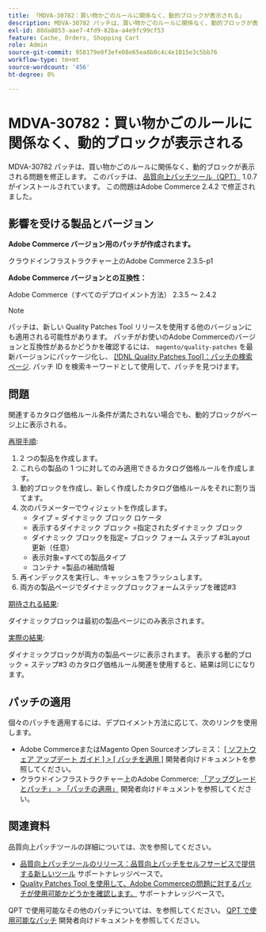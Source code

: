 ```yaml
---
title: 「MDVA-30782：買い物かごのルールに関係なく、動的ブロックが表示される」
description: MDVA-30782 パッチは、買い物かごのルールに関係なく、動的ブロックが表示される問題を修正します。 このパッチは、[Quality Patches Tool （QPT） ] （/help/announcements/adobe-commerce-announcements/magento-quality-patches-released-new-tool-to-self-serve-quality-patches.md） 1.0.7 がインストールされている場合に利用できます。 この問題はAdobe Commerce 2.4.2 で修正されました。
exl-id: 88da8853-aae7-4fd9-82ba-a4e9fc99cf53
feature: Cache, Orders, Shopping Cart
role: Admin
source-git-commit: 958179e0f3efe08e65ea8b0c4c4e1015e3c5bb76
workflow-type: tm+mt
source-wordcount: '456'
ht-degree: 0%

---
```


# MDVA-30782：買い物かごのルールに関係なく、動的ブロックが表示される

MDVA-30782 パッチは、買い物かごのルールに関係なく、動的ブロックが表示される問題を修正します。 このパッチは、 [品質向上パッチツール（QPT）](/help/announcements/adobe-commerce-announcements/magento-quality-patches-released-new-tool-to-self-serve-quality-patches.md) 1.0.7 がインストールされています。 この問題はAdobe Commerce 2.4.2 で修正されました。

## 影響を受ける製品とバージョン

**Adobe Commerce バージョン用のパッチが作成されます。**

クラウドインフラストラクチャー上のAdobe Commerce 2.3.5-p1

**Adobe Commerce バージョンとの互換性：**

Adobe Commerce（すべてのデプロイメント方法） 2.3.5 ～ 2.4.2

>[!NOTE]
>
>パッチは、新しい Quality Patches Tool リリースを使用する他のバージョンにも適用される可能性があります。 パッチがお使いのAdobe Commerceのバージョンと互換性があるかどうかを確認するには、 `magento/quality-patches` を最新バージョンにパッケージ化し、 [[!DNL Quality Patches Tool]：パッチの検索ページ](https://devdocs.magento.com/quality-patches/tool.html#patch-grid). パッチ ID を検索キーワードとして使用して、パッチを見つけます。

## 問題

関連するカタログ価格ルール条件が満たされない場合でも、動的ブロックがページ上に表示される。

<u>再現手順</u>:

1. 2 つの製品を作成します。
1. これらの製品の 1 つに対してのみ適用できるカタログ価格ルールを作成します。
1. 動的ブロックを作成し、新しく作成したカタログ価格ルールをそれに割り当てます。
1. 次のパラメーターでウィジェットを作成します。
   * タイプ = ダイナミック ブロック ロケータ
   * 表示するダイナミック ブロック =指定されたダイナミック ブロック
   * ダイナミック ブロックを指定= ブロック フォーム ステップ \#3Layout 更新（任意）
   * 表示対象=すべての製品タイプ
   * コンテナ =製品の補助情報
1. 再インデックスを実行し、キャッシュをフラッシュします。
1. 両方の製品ページでダイナミックブロックフォームステップを確認\#3

<u>期待される結果</u>:

ダイナミックブロックは最初の製品ページにのみ表示されます。

<u>実際の結果</u>:

ダイナミックブロックが両方の製品ページに表示されます。 表示する動的ブロック = ステップ\#3 のカタログ価格ルール関連を使用すると、結果は同じになります。

## パッチの適用

個々のパッチを適用するには、デプロイメント方法に応じて、次のリンクを使用します。

* Adobe CommerceまたはMagento Open Sourceオンプレミス： [[ ソフトウェア アップデート ガイド ] > [ パッチを適用 ]](https://devdocs.magento.com/guides/v2.4/comp-mgr/patching/mqp.html) 開発者向けドキュメントを参照してください。
* クラウドインフラストラクチャー上のAdobe Commerce: [「アップグレードとパッチ」 > 「パッチの適用」](https://devdocs.magento.com/cloud/project/project-patch.html) 開発者向けドキュメントを参照してください。

## 関連資料

品質向上パッチツールの詳細については、次を参照してください。

* [品質向上パッチツールのリリース：品質向上パッチをセルフサービスで提供する新しいツール](/help/announcements/adobe-commerce-announcements/magento-quality-patches-released-new-tool-to-self-serve-quality-patches.md) サポートナレッジベースで。
* [Quality Patches Tool を使用して、Adobe Commerceの問題に対するパッチが使用可能かどうかを確認します。](/help/support-tools/patches-available-in-qpt-tool/check-patch-for-magento-issue-with-magento-quality-patches.md) サポートナレッジベースで。

QPT で使用可能なその他のパッチについては、を参照してください。 [QPT で使用可能なパッチ](https://devdocs.magento.com/quality-patches/tool.html#patch-grid) 開発者向けドキュメントを参照してください。

